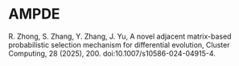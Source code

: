 # AMPDE

R. Zhong, S. Zhang, Y. Zhang, J. Yu, A novel adjacent matrix-based probabilistic selection mechanism for differential evolution, Cluster Computing, 28 (2025), 200. doi:10.1007/s10586-024-04915-4.
